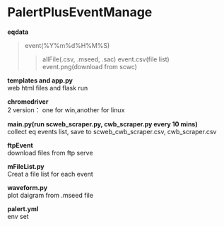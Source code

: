 # PalertPlusEventManage

**eqdata**
>event(%Y%m%d%H%M%S)
>>allFile(.csv, .mseed, .sac)
>>event.csv(file list)
>>event.png(download from scwc)

**templates and app.py**  
web html files and flask run

**chromedriver**  
2 version： one for win,another for linux

**main.py(run scweb_scraper.py, cwb_scraper.py every 10 mins)**  
collect eq events list, save to scweb_cwb_scraper.csv, cwb_scraper.csv

**ftpEvent**  
download files from ftp serve

**mFileList.py**  
Creat a file list for each event

**waveform.py**  
plot daigram from .mseed file

**palert.yml**  
env set
